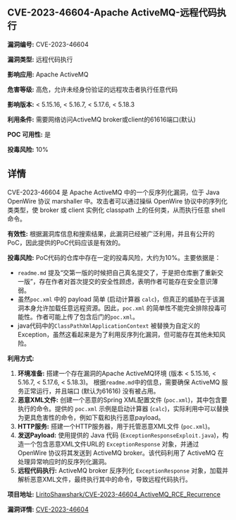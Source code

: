 ## CVE-2023-46604-Apache ActiveMQ-远程代码执行

**漏洞编号:** CVE-2023-46604

**漏洞类型:** 远程代码执行

**影响应用:** Apache ActiveMQ

**危害等级:** 高危，允许未经身份验证的远程攻击者执行任意代码

**影响版本:** < 5.15.16, < 5.16.7, < 5.17.6, < 5.18.3

**利用条件:** 需要网络访问ActiveMQ broker或client的61616端口(默认)

**POC 可用性:** 是

**投毒风险:** 10%

## 详情

CVE-2023-46604 是 Apache ActiveMQ 中的一个反序列化漏洞，位于 Java OpenWire 协议 marshaller 中。攻击者可以通过操纵 OpenWire 协议中的序列化类类型，使 broker 或 client 实例化 classpath 上的任何类，从而执行任意 shell 命令。

**有效性:** 根据漏洞库信息和搜索结果，此漏洞已经被广泛利用，并且有公开的PoC，因此提供的PoC代码应该是有效的。

**投毒风险:**  PoC代码的仓库中存在一定的投毒风险，大约为10%。主要依据是：

*   `readme.md` 提及“交第一版的时候把自己真名提交了，于是把仓库删了重新交一版”，存在作者对首次提交的安全性顾虑，表明作者可能存在安全意识薄弱。
*   虽然`poc.xml` 中的 payload 简单 (启动计算器 `calc`)，但真正的威胁在于该漏洞本身允许加载任意远程资源。因此，`poc.xml` 的简单性不能完全排除投毒可能性。作者可能上传了包含后门的`poc.xml`。
*   java代码中的`ClassPathXmlApplicationContext` 被替换为自定义的Exception，虽然这看起来是为了利用反序列化漏洞，但可能存在其他未知风险。

**利用方式:**

1.  **环境准备:** 搭建一个存在漏洞的Apache ActiveMQ环境 (版本 < 5.15.16, < 5.16.7, < 5.17.6, < 5.18.3)。 根据`readme.md`中的信息，需要确保 ActiveMQ 服务正常运行，并且端口 (默认为61616) 没有被占用。
2.  **恶意XML文件:**  创建一个恶意的Spring XML配置文件 (`poc.xml`)，其中包含要执行的命令。提供的 `poc.xml` 示例是启动计算器 (`calc`)，实际利用中可以替换为更具危害性的命令，例如下载和执行恶意payload。
3.  **HTTP服务:** 搭建一个HTTP服务器，用于托管恶意XML文件 (`poc.xml`)。
4.  **发送Payload:** 使用提供的 Java 代码 (`ExceptionResponseExploit.java`)，构造一个包含恶意XML文件URL的 `ExceptionResponse` 对象，并通过 OpenWire 协议将其发送到 ActiveMQ broker。该代码利用了 ActiveMQ 在处理异常响应时的反序列化漏洞。
5.  **远程代码执行:**  ActiveMQ broker 反序列化 `ExceptionResponse` 对象，加载并解析恶意XML文件，最终执行其中的命令，导致远程代码执行。

**项目地址:** [LiritoShawshark/CVE-2023-46604_ActiveMQ_RCE_Recurrence](https://github.com/LiritoShawshark/CVE-2023-46604_ActiveMQ_RCE_Recurrence)

**漏洞详情:** [CVE-2023-46604](https://nvd.nist.gov/vuln/detail/CVE-2023-46604)